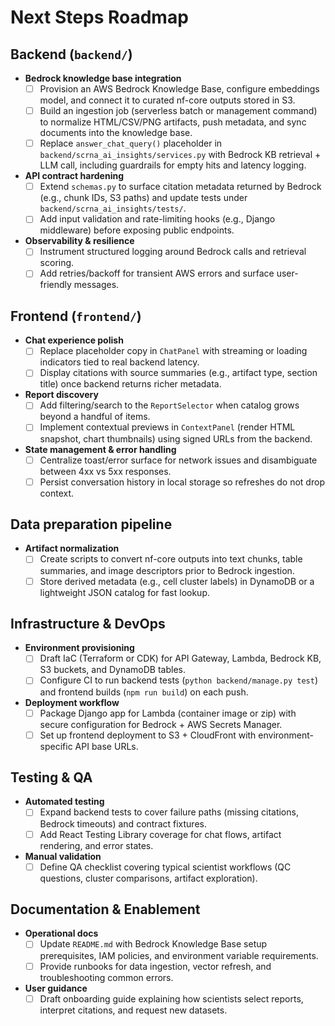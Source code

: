 # Next Steps Roadmap

## Backend (`backend/`)
- **Bedrock knowledge base integration**
  - [ ] Provision an AWS Bedrock Knowledge Base, configure embeddings model, and connect it to curated nf-core outputs stored in S3.
  - [ ] Build an ingestion job (serverless batch or management command) to normalize HTML/CSV/PNG artifacts, push metadata, and sync documents into the knowledge base.
  - [ ] Replace `answer_chat_query()` placeholder in `backend/scrna_ai_insights/services.py` with Bedrock KB retrieval + LLM call, including guardrails for empty hits and latency logging.
- **API contract hardening**
  - [ ] Extend `schemas.py` to surface citation metadata returned by Bedrock (e.g., chunk IDs, S3 paths) and update tests under `backend/scrna_ai_insights/tests/`.
  - [ ] Add input validation and rate-limiting hooks (e.g., Django middleware) before exposing public endpoints.
- **Observability & resilience**
  - [ ] Instrument structured logging around Bedrock calls and retrieval scoring.
  - [ ] Add retries/backoff for transient AWS errors and surface user-friendly messages.

## Frontend (`frontend/`)
- **Chat experience polish**
  - [ ] Replace placeholder copy in `ChatPanel` with streaming or loading indicators tied to real backend latency.
  - [ ] Display citations with source summaries (e.g., artifact type, section title) once backend returns richer metadata.
- **Report discovery**
  - [ ] Add filtering/search to the `ReportSelector` when catalog grows beyond a handful of items.
  - [ ] Implement contextual previews in `ContextPanel` (render HTML snapshot, chart thumbnails) using signed URLs from the backend.
- **State management & error handling**
  - [ ] Centralize toast/error surface for network issues and disambiguate between 4xx vs 5xx responses.
  - [ ] Persist conversation history in local storage so refreshes do not drop context.

## Data preparation pipeline
- **Artifact normalization**
  - [ ] Create scripts to convert nf-core outputs into text chunks, table summaries, and image descriptors prior to Bedrock ingestion.
  - [ ] Store derived metadata (e.g., cell cluster labels) in DynamoDB or a lightweight JSON catalog for fast lookup.

## Infrastructure & DevOps
- **Environment provisioning**
  - [ ] Draft IaC (Terraform or CDK) for API Gateway, Lambda, Bedrock KB, S3 buckets, and DynamoDB tables.
  - [ ] Configure CI to run backend tests (`python backend/manage.py test`) and frontend builds (`npm run build`) on each push.
- **Deployment workflow**
  - [ ] Package Django app for Lambda (container image or zip) with secure configuration for Bedrock + AWS Secrets Manager.
  - [ ] Set up frontend deployment to S3 + CloudFront with environment-specific API base URLs.

## Testing & QA
- **Automated testing**
  - [ ] Expand backend tests to cover failure paths (missing citations, Bedrock timeouts) and contract fixtures.
  - [ ] Add React Testing Library coverage for chat flows, artifact rendering, and error states.
- **Manual validation**
  - [ ] Define QA checklist covering typical scientist workflows (QC questions, cluster comparisons, artifact exploration).

## Documentation & Enablement
- **Operational docs**
  - [ ] Update `README.md` with Bedrock Knowledge Base setup prerequisites, IAM policies, and environment variable requirements.
  - [ ] Provide runbooks for data ingestion, vector refresh, and troubleshooting common errors.
- **User guidance**
  - [ ] Draft onboarding guide explaining how scientists select reports, interpret citations, and request new datasets.
